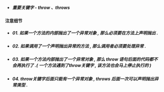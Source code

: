 * ##### 重要关键字 - throw 、throws

#### 注意细节

* ##### 01. 如果一个方法的内部抛出了一个异常对象 , 那么必须要在方法上声明抛出 .
* ##### 02. 如果调用了一个声明抛出异常的方法 , 那么调用者必须要处理异常 .
* ##### 03. 如果一个方法内部抛出了一个异常对象 , 那么 throw 语句后面的代码都不会再执行了 .\( 一个方法遇到了throw关键字 , 该方法也会马上停止执行的 \)
* ##### 04. throw关键字后面只能有一个异常对象 , throws 后面一次可以声明抛出异常类型 .



